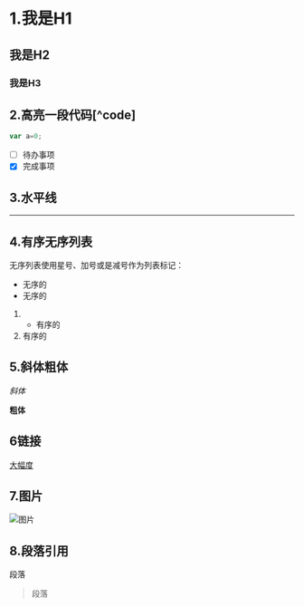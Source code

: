 # 1.我是H1
## 我是H2
### 我是H3

## 2.高亮一段代码[^code]
```js
var a=0;

```
- [ ] 待办事项
- [X] 完成事项

## 3.水平线

---
## 4.有序无序列表
  无序列表使用星号、加号或是减号作为列表标记：
 - 无序的
 - 无序的
 1. * 有序的
 1. 有序的
## 5.斜体粗体
*斜体*

**粗体**
## 6链接
[大幅度](http://www.baidu.com)
## 7.图片
 ![图片](网址)
## 8.段落引用
 段落
 >段落